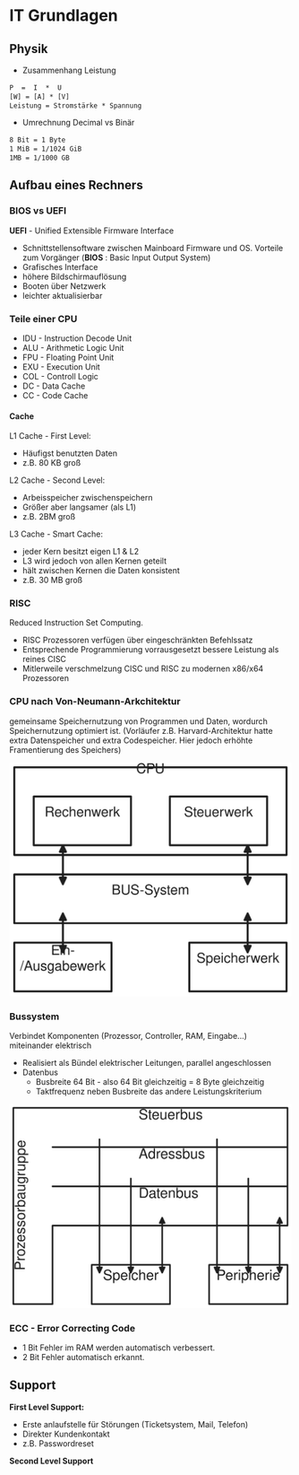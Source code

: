 # IT Grundlagen
## Physik
- Zusammenhang Leistung
```
P  =  I  *  U 
[W] = [A] * [V]
Leistung = Stromstärke * Spannung
```
- Umrechnung Decimal vs Binär
```
8 Bit = 1 Byte
1 MiB = 1/1024 GiB
1MB = 1/1000 GB
```

## Aufbau eines Rechners

### BIOS vs UEFI

**UEFI** - Unified Extensible Firmware Interface
- Schnittstellensoftware zwischen Mainboard Firmware und OS.
Vorteile zum Vorgänger (**BIOS** : Basic Input Output System)
- Grafisches Interface
- höhere Bildschirmauflösung
- Booten über Netzwerk
- leichter aktualisierbar

### Teile einer CPU
- IDU - Instruction Decode Unit
- ALU - Arithmetic Logic Unit
- FPU - Floating Point Unit
- EXU - Execution Unit
- COL - Controll Logic
- DC - Data Cache
- CC - Code Cache

#### Cache
L1 Cache - First Level:
- Häufigst benutzten Daten
- z.B. 80 KB groß

L2 Cache - Second Level:
- Arbeisspeicher zwischenspeichern
- Größer aber langsamer (als L1)
- z.B. 2BM groß

L3 Cache - Smart Cache:
- jeder Kern besitzt eigen L1 & L2
- L3 wird jedoch von allen Kernen geteilt
- hält zwischen Kernen die Daten konsistent
- z.B. 30 MB groß

### RISC
Reduced Instruction Set Computing.
- RISC Prozessoren verfügen über eingeschränkten Befehlssatz
- Entsprechende Programmierung vorrausgesetzt bessere Leistung als reines CISC
- Mitlerweile verschmelzung CISC und RISC zu modernen x86/x64 Prozessoren

### CPU nach Von-Neumann-Arkchitektur
gemeinsame Speichernutzung von Programmen und Daten, wordurch Speichernutzung optimiert ist. (Vorläufer z.B. Harvard-Architektur hatte extra Datenspeicher und extra Codespeicher. Hier jedoch erhöhte Framentierung des Speichers)

![Darstellung Von NeumannArchitektur](./img/VonNeumannArchitektur.svg)

### Bussystem
Verbindet Komponenten (Prozessor, Controller, RAM, Eingabe...) miteinander elektrisch
- Realisiert als Bündel elektrischer Leitungen, parallel angeschlossen
- Datenbus
    - Busbreite 64 Bit - also 64 Bit gleichzeitig = 8 Byte gleichzeitig
    - Taktfrequenz neben Busbreite das andere Leistungskriterium

![Bussystem](./img/Bussystem.excalidraw.svg)

### ECC - Error Correcting Code
- 1 Bit Fehler im RAM werden automatisch verbessert.
- 2 Bit Fehler automatisch erkannt.

## Support
**First Level Support:**
- Erste anlaufstelle für Störungen (Ticketsystem, Mail, Telefon)
- Direkter Kundenkontakt
- z.B. Passwordreset

**Second Level Support**